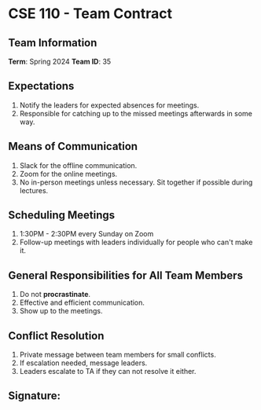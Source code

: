 # CSE 110 - Team Contract

## Team Information
**Term**: Spring 2024
**Team ID**: 35

## Expectations
1. Notify the leaders for expected absences for meetings.
2. Responsible for catching up to the missed meetings afterwards in some way.

## Means of Communication
1. Slack for the offline communication.
2. Zoom for the online meetings.
3. No in-person meetings unless necessary. Sit together if possible during lectures.

## Scheduling Meetings
1. 1:30PM - 2:30PM every Sunday on Zoom
2. Follow-up meetings with leaders individually for people who can't make it.

## General Responsibilities for All Team Members
1. Do not **procrastinate**.
2. Effective and efficient communication.
3. Show up to the meetings.

## Conflict Resolution
1. Private message between team members for small conflicts.
2. If escalation needed, message leaders.
3. Leaders escalate to TA if they can not resolve it either.

## Signature: 